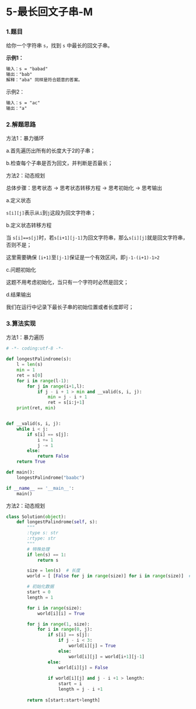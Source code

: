 # 5-最长回文子串-M

### 1.题目

给你一个字符串 `s`，找到 `s` 中最长的回文子串。

**示例1：**

```txt
输入：s = "babad"
输出："bab"
解释："aba" 同样是符合题意的答案。
```

示例2：

```txt
输入：s = "ac"
输出："a"
```



### 2.解题思路

方法1：暴力循环

a.首先遍历出所有的长度大于2的子串；

b.检查每个子串是否为回文，并判断是否最长；



方法2：动态规划

总体步骤：思考状态 -> 思考状态转移方程 -> 思考初始化 -> 思考输出

a.定义状态

`s[i][j]`表示从`i`到`j`这段为回文字符串；

b.定义状态转移方程

当 `s[i]==s[j]`时，若`s[i+1][j-1]`为回文字符串，那么`s[i][j]`就是回文字符串，否则不是；

这里需要确保 `[i+1]`至`[j-1]`保证是一个有效区间，即`j-1-(i+1)-1>2`

c.问题初始化

这题不用考虑初始化，当只有一个字符时必然是回文；

d.结果输出

我们在运行中记录下最长子串的初始位置或者长度即可；



### 3.算法实现

方法1：暴力遍历

```python
# -*- coding:utf-8 -*-

def longestPalindrome(s):
	l = len(s)
	min = 1
	ret = s[0]
	for i in range(l-1):
		for j in range(i+1,l):
			if j - i + 1 > min and __valid(s, i, j):
				min = j - i + 1
				ret = s[i:j+1]
	print(ret, min)


def __valid(s, i, j):
	while i < j:
		if s[i] == s[j]:
			i += 1
			j -= 1
		else:
			return False
	return True

def main():
	longestPalindrome("baabc")

if __name__ == '__main__':
	main()
```

方法2：动态规划

```python
class Solution(object):
    def longestPalindrome(self, s):
        """
        :type s: str
        :rtype: str
        """
        # 特殊处理
        if len(s) == 1:
            return s

        size = len(s)  # 长度
        world = [ [False for j in range(size)] for i in range(size)]  # 初始化表格

        # 初始化数据
        start = 0
        length = 1

        for i in range(size):
            world[i][i] = True

        for j in range(1, size):
            for i in range(0, j):
                if s[i] == s[j]:
                    if j - i < 3:
                        world[i][j] = True
                    else:
                        world[i][j] = world[i+1][j-1]
                else:
                    world[i][j] = False
            
                if world[i][j] and j - i +1 > length:
                    start = i
                    length = j - i +1
        
        return s[start:start+length]
```

